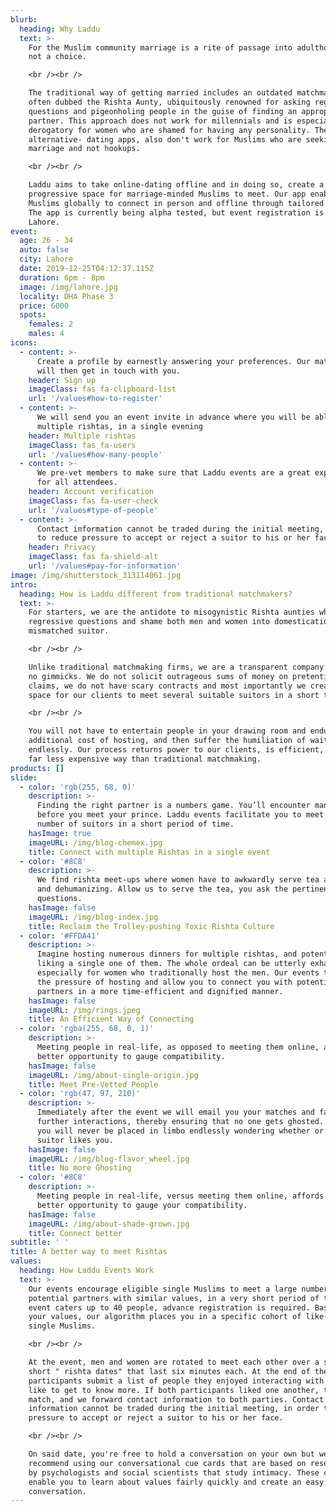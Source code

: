 ```yaml
---
blurb:
  heading: Why Laddu
  text: >-
    For the Muslim community marriage is a rite of passage into adulthood and
    not a choice.

    <br /><br />

    The traditional way of getting married includes an outdated matchmaker,
    often dubbed the Rishta Aunty, ubiquitously renowned for asking regressive
    questions and pigeonholing people in the guise of finding an appropriate
    partner. This approach does not work for millennials and is especially
    derogatory for women who are shamed for having any personality. The
    alternative- dating apps, also don't work for Muslims who are seeking
    marriage and not hookups.

    <br /><br />

    Laddu aims to take online-dating offline and in doing so, create a
    progressive space for marriage-minded Muslims to meet. Our app enables
    Muslims globally to connect in person and offline through tailored events.
    The app is currently being alpha tested, but event registration is open for
    Lahore.
event:
  age: 26 - 34
  auto: false
  city: Lahore
  date: 2019-12-25T04:12:37.115Z
  duration: 6pm - 8pm
  image: /img/lahore.jpg
  locality: DHA Phase 3
  price: 6000
  spots:
    females: 2
    males: 4
icons:
  - content: >-
      Create a profile by earnestly answering your preferences. Our matchmakers
      will then get in touch with you.
    header: Sign up
    imageClass: fas fa-clipboard-list
    url: '/values#how-to-register'
  - content: >-
      We will send you an event invite in advance where you will be able to meet
      multiple rishtas, in a single evening
    header: Multiple rishtas
    imageClass: fas fa-users
    url: '/values#how-many-people'
  - content: >-
      We pre-vet members to make sure that Laddu events are a great experience
      for all attendees.
    header: Account verification
    imageClass: fas fa-user-check
    url: '/values#type-of-people'
  - content: >-
      Contact information cannot be traded during the initial meeting, in order
      to reduce pressure to accept or reject a suitor to his or her face.
    header: Privacy
    imageClass: fas fa-shield-alt
    url: '/values#pay-for-information'
image: /img/shutterstock_313114061.jpg
intro:
  heading: How is Laddu different from traditional matchmakers?
  text: >-
    For starters, we are the antidote to misogynistic Rishta aunties who ask
    regressive questions and shame both men and women into domestication with a
    mismatched suitor.

    <br /><br />

    Unlike traditional matchmaking firms, we are a transparent company and have
    no gimmicks. We do not solicit outrageous sums of money on pretentious
    claims, we do not have scary contracts and most importantly we create a safe
    space for our clients to meet several suitable suitors in a short time span.

    <br /><br />

    You will not have to entertain people in your drawing room and endure an
    additional cost of hosting, and then suffer the humiliation of waiting
    endlessly. Our process returns power to our clients, is efficient, and is
    far less expensive way than traditional matchmaking.
products: []
slide:
  - color: 'rgb(255, 68, 0)'
    description: >-
      Finding the right partner is a numbers game. You’ll encounter many frogs
      before you meet your prince. Laddu events facilitate you to meet a large
      number of suitors in a short period of time.
    hasImage: true
    imageURL: /img/blog-chemex.jpg
    title: Connect with multiple Rishtas in a single event
  - color: '#8C8'
    description: >-
      We find rishta meet-ups where women have to awkwardly serve tea archaic
      and dehumanizing. Allow us to serve the tea, you ask the pertinent
      questions.
    hasImage: false
    imageURL: /img/blog-index.jpg
    title: Reclaim the Trolley-pushing Toxic Rishta Culture
  - color: '#FFDA41'
    description: >-
      Imagine hosting numerous dinners for multiple rishtas, and potentially not
      liking a single one of them. The whole ordeal can be utterly exhausting,
      especially for women who traditionally host the men. Our events take away
      the pressure of hosting and allow you to connect you with potential
      partners in a more time-efficient and dignified manner.
    hasImage: false
    imageURL: /img/rings.jpeg
    title: An Efficient Way of Connecting
  - color: 'rgba(255, 68, 0, 1)'
    description: >-
      Meeting people in real-life, as opposed to meeting them online, affords a
      better opportunity to gauge compatibility.
    hasImage: false
    imageURL: /img/about-single-origin.jpg
    title: Meet Pre-Vetted People
  - color: 'rgb(47, 97, 210)'
    description: >-
      Immediately after the event we will email you your matches and facilitate
      further interactions, thereby ensuring that no one gets ghosted. With us,
      you will never be placed in limbo endlessly wondering whether or not a
      suitor likes you.
    hasImage: false
    imageURL: /img/blog-flavor_wheel.jpg
    title: No more Ghosting
  - color: '#8C8'
    description: >-
      Meeting people in real-life, versus meeting them online, affords you a
      better opportunity to gauge your compatibility.
    hasImage: false
    imageURL: /img/about-shade-grown.jpg
    title: Connect better
subtitle: ' '
title: A better way to meet Rishtas
values:
  heading: How Laddu Events Work
  text: >-
    Our events encourage eligible single Muslims to meet a large number of
    potential partners with similar values, in a very short period of time. Each
    event caters up to 40 people, advance registration is required. Based on
    your values, our algorithm places you in a specific cohort of like-minded
    single Muslims.

    <br /><br />

    At the event, men and women are rotated to meet each other over a series of
    short " rishta dates" that last six minutes each. At the end of the event,
    participants submit a list of people they enjoyed interacting with and would
    like to get to know more. If both participants liked one another, there is a
    match, and we forward contact information to both parties. Contact
    information cannot be traded during the initial meeting, in order to reduce
    pressure to accept or reject a suitor to his or her face.

    <br /><br />

    On said date, you're free to hold a conversation on your own but we highly
    recommend using our conversational cue cards that are based on research done
    by psychologists and social scientists that study intimacy. These cards
    enable you to learn about values fairly quickly and create an easy flow of
    conversation.
---
```


